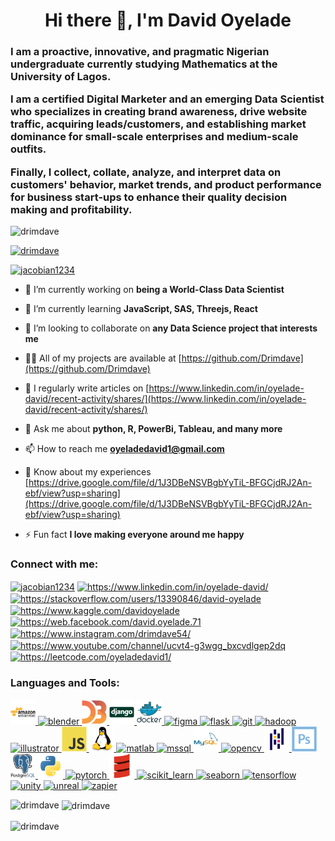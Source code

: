 <h1 align="center">Hi there 👋, I'm David Oyelade</h1>
<h3 align="left">
  
I am a proactive, innovative, and pragmatic Nigerian undergraduate currently studying Mathematics at the University of Lagos. 

I am a certified Digital Marketer and an emerging Data Scientist who specializes in creating brand awareness, drive website traffic, acquiring leads/customers, and establishing market dominance for small-scale enterprises and medium-scale outfits. 
  
Finally, I collect, collate, analyze, and interpret data on customers' behavior, market trends, and product performance for business start-ups to enhance their quality decision making and profitability.</h3>

<p align="left"> <img src="https://komarev.com/ghpvc/?username=drimdave&label=Profile%20views&color=0e75b6&style=flat" alt="drimdave" /> </p>

<p align="left"> <a href="https://github.com/ryo-ma/github-profile-trophy"><img src="https://github-profile-trophy.vercel.app/?username=drimdave" alt="drimdave" /></a> </p>

<p align="left"> <a href="https://twitter.com/jacobian1234" target="blank"><img src="https://img.shields.io/twitter/follow/jacobian1234?logo=twitter&style=for-the-badge" alt="jacobian1234" /></a> </p>

- 🔭 I’m currently working on **being a World-Class Data Scientist**

- 🌱 I’m currently learning **JavaScript, SAS, Threejs, React**

- 👯 I’m looking to collaborate on **any Data Science project that interests me**

- 👨‍💻 All of my projects are available at [https://github.com/Drimdave](https://github.com/Drimdave)

- 📝 I regularly write articles on [https://www.linkedin.com/in/oyelade-david/recent-activity/shares/](https://www.linkedin.com/in/oyelade-david/recent-activity/shares/)

- 💬 Ask me about **python, R, PowerBi, Tableau, and many more**

- 📫 How to reach me **oyeladedavid1@gmail.com**

- 📄 Know about my experiences [https://drive.google.com/file/d/1J3DBeNSVBgbYyTiL-BFGCjdRJ2An-ebf/view?usp=sharing](https://drive.google.com/file/d/1J3DBeNSVBgbYyTiL-BFGCjdRJ2An-ebf/view?usp=sharing)

- ⚡ Fun fact **I love making everyone around me happy**

<h3 align="left">Connect with me:</h3>
<p align="left">
<a href="https://twitter.com/jacobian1234" target="blank"><img align="center" src="https://raw.githubusercontent.com/rahuldkjain/github-profile-readme-generator/master/src/images/icons/Social/twitter.svg" alt="jacobian1234" height="30" width="40" /></a>
<a href="https://linkedin.com/in/https://www.linkedin.com/in/oyelade-david/" target="blank"><img align="center" src="https://raw.githubusercontent.com/rahuldkjain/github-profile-readme-generator/master/src/images/icons/Social/linked-in-alt.svg" alt="https://www.linkedin.com/in/oyelade-david/" height="30" width="40" /></a>
<a href="https://stackoverflow.com/users/https://stackoverflow.com/users/13390846/david-oyelade" target="blank"><img align="center" src="https://raw.githubusercontent.com/rahuldkjain/github-profile-readme-generator/master/src/images/icons/Social/stack-overflow.svg" alt="https://stackoverflow.com/users/13390846/david-oyelade" height="30" width="40" /></a>
<a href="https://kaggle.com/https://www.kaggle.com/davidoyelade" target="blank"><img align="center" src="https://raw.githubusercontent.com/rahuldkjain/github-profile-readme-generator/master/src/images/icons/Social/kaggle.svg" alt="https://www.kaggle.com/davidoyelade" height="30" width="40" /></a>
<a href="https://fb.com/https://web.facebook.com/david.oyelade.71" target="blank"><img align="center" src="https://raw.githubusercontent.com/rahuldkjain/github-profile-readme-generator/master/src/images/icons/Social/facebook.svg" alt="https://web.facebook.com/david.oyelade.71" height="30" width="40" /></a>
<a href="https://instagram.com/https://www.instagram.com/drimdave54/" target="blank"><img align="center" src="https://raw.githubusercontent.com/rahuldkjain/github-profile-readme-generator/master/src/images/icons/Social/instagram.svg" alt="https://www.instagram.com/drimdave54/" height="30" width="40" /></a>
<a href="https://www.youtube.com/c/https://www.youtube.com/channel/ucvt4-g3wgg_bxcvdlgep2dq" target="blank"><img align="center" src="https://raw.githubusercontent.com/rahuldkjain/github-profile-readme-generator/master/src/images/icons/Social/youtube.svg" alt="https://www.youtube.com/channel/ucvt4-g3wgg_bxcvdlgep2dq" height="30" width="40" /></a>
<a href="https://www.leetcode.com/https://leetcode.com/oyeladedavid1/" target="blank"><img align="center" src="https://raw.githubusercontent.com/rahuldkjain/github-profile-readme-generator/master/src/images/icons/Social/leet-code.svg" alt="https://leetcode.com/oyeladedavid1/" height="30" width="40" /></a>
</p>

<h3 align="left">Languages and Tools:</h3>
<p align="left"> <a href="https://aws.amazon.com" target="_blank" rel="noreferrer"> <img src="https://raw.githubusercontent.com/devicons/devicon/master/icons/amazonwebservices/amazonwebservices-original-wordmark.svg" alt="aws" width="40" height="40"/> </a> <a href="https://www.blender.org/" target="_blank" rel="noreferrer"> <img src="https://download.blender.org/branding/community/blender_community_badge_white.svg" alt="blender" width="40" height="40"/> </a> <a href="https://d3js.org/" target="_blank" rel="noreferrer"> <img src="https://raw.githubusercontent.com/devicons/devicon/master/icons/d3js/d3js-original.svg" alt="d3js" width="40" height="40"/> </a> <a href="https://www.djangoproject.com/" target="_blank" rel="noreferrer"> <img src="https://raw.githubusercontent.com/devicons/devicon/master/icons/django/django-original.svg" alt="django" width="40" height="40"/> </a> <a href="https://www.docker.com/" target="_blank" rel="noreferrer"> <img src="https://raw.githubusercontent.com/devicons/devicon/master/icons/docker/docker-original-wordmark.svg" alt="docker" width="40" height="40"/> </a> <a href="https://www.figma.com/" target="_blank" rel="noreferrer"> <img src="https://www.vectorlogo.zone/logos/figma/figma-icon.svg" alt="figma" width="40" height="40"/> </a> <a href="https://flask.palletsprojects.com/" target="_blank" rel="noreferrer"> <img src="https://www.vectorlogo.zone/logos/pocoo_flask/pocoo_flask-icon.svg" alt="flask" width="40" height="40"/> </a> <a href="https://git-scm.com/" target="_blank" rel="noreferrer"> <img src="https://www.vectorlogo.zone/logos/git-scm/git-scm-icon.svg" alt="git" width="40" height="40"/> </a> <a href="https://hadoop.apache.org/" target="_blank" rel="noreferrer"> <img src="https://www.vectorlogo.zone/logos/apache_hadoop/apache_hadoop-icon.svg" alt="hadoop" width="40" height="40"/> </a> <a href="https://www.adobe.com/in/products/illustrator.html" target="_blank" rel="noreferrer"> <img src="https://www.vectorlogo.zone/logos/adobe_illustrator/adobe_illustrator-icon.svg" alt="illustrator" width="40" height="40"/> </a> <a href="https://developer.mozilla.org/en-US/docs/Web/JavaScript" target="_blank" rel="noreferrer"> <img src="https://raw.githubusercontent.com/devicons/devicon/master/icons/javascript/javascript-original.svg" alt="javascript" width="40" height="40"/> </a> <a href="https://www.linux.org/" target="_blank" rel="noreferrer"> <img src="https://raw.githubusercontent.com/devicons/devicon/master/icons/linux/linux-original.svg" alt="linux" width="40" height="40"/> </a> <a href="https://www.mathworks.com/" target="_blank" rel="noreferrer"> <img src="https://upload.wikimedia.org/wikipedia/commons/2/21/Matlab_Logo.png" alt="matlab" width="40" height="40"/> </a> <a href="https://www.microsoft.com/en-us/sql-server" target="_blank" rel="noreferrer"> <img src="https://www.svgrepo.com/show/303229/microsoft-sql-server-logo.svg" alt="mssql" width="40" height="40"/> </a> <a href="https://www.mysql.com/" target="_blank" rel="noreferrer"> <img src="https://raw.githubusercontent.com/devicons/devicon/master/icons/mysql/mysql-original-wordmark.svg" alt="mysql" width="40" height="40"/> </a> <a href="https://opencv.org/" target="_blank" rel="noreferrer"> <img src="https://www.vectorlogo.zone/logos/opencv/opencv-icon.svg" alt="opencv" width="40" height="40"/> </a> <a href="https://pandas.pydata.org/" target="_blank" rel="noreferrer"> <img src="https://raw.githubusercontent.com/devicons/devicon/2ae2a900d2f041da66e950e4d48052658d850630/icons/pandas/pandas-original.svg" alt="pandas" width="40" height="40"/> </a> <a href="https://www.photoshop.com/en" target="_blank" rel="noreferrer"> <img src="https://raw.githubusercontent.com/devicons/devicon/master/icons/photoshop/photoshop-line.svg" alt="photoshop" width="40" height="40"/> </a> <a href="https://www.postgresql.org" target="_blank" rel="noreferrer"> <img src="https://raw.githubusercontent.com/devicons/devicon/master/icons/postgresql/postgresql-original-wordmark.svg" alt="postgresql" width="40" height="40"/> </a> <a href="https://www.python.org" target="_blank" rel="noreferrer"> <img src="https://raw.githubusercontent.com/devicons/devicon/master/icons/python/python-original.svg" alt="python" width="40" height="40"/> </a> <a href="https://pytorch.org/" target="_blank" rel="noreferrer"> <img src="https://www.vectorlogo.zone/logos/pytorch/pytorch-icon.svg" alt="pytorch" width="40" height="40"/> </a> <a href="https://www.scala-lang.org" target="_blank" rel="noreferrer"> <img src="https://raw.githubusercontent.com/devicons/devicon/master/icons/scala/scala-original.svg" alt="scala" width="40" height="40"/> </a> <a href="https://scikit-learn.org/" target="_blank" rel="noreferrer"> <img src="https://upload.wikimedia.org/wikipedia/commons/0/05/Scikit_learn_logo_small.svg" alt="scikit_learn" width="40" height="40"/> </a> <a href="https://seaborn.pydata.org/" target="_blank" rel="noreferrer"> <img src="https://seaborn.pydata.org/_images/logo-mark-lightbg.svg" alt="seaborn" width="40" height="40"/> </a> <a href="https://www.tensorflow.org" target="_blank" rel="noreferrer"> <img src="https://www.vectorlogo.zone/logos/tensorflow/tensorflow-icon.svg" alt="tensorflow" width="40" height="40"/> </a> <a href="https://unity.com/" target="_blank" rel="noreferrer"> <img src="https://www.vectorlogo.zone/logos/unity3d/unity3d-icon.svg" alt="unity" width="40" height="40"/> </a> <a href="https://unrealengine.com/" target="_blank" rel="noreferrer"> <img src="https://raw.githubusercontent.com/kenangundogan/fontisto/036b7eca71aab1bef8e6a0518f7329f13ed62f6b/icons/svg/brand/unreal-engine.svg" alt="unreal" width="40" height="40"/> </a> <a href="https://zapier.com" target="_blank" rel="noreferrer"> <img src="https://www.vectorlogo.zone/logos/zapier/zapier-icon.svg" alt="zapier" width="40" height="40"/> </a> </p>

<p><img align="left" src="https://github-readme-stats.vercel.app/api/top-langs?username=drimdave&show_icons=true&locale=en&layout=compact" alt="drimdave" /></p>

<p>&nbsp;<img align="center" src="https://github-readme-stats.vercel.app/api?username=drimdave&show_icons=true&locale=en" alt="drimdave" /></p>

<p><img align="center" src="https://github-readme-streak-stats.herokuapp.com/?user=drimdave&" alt="drimdave" /></p>
